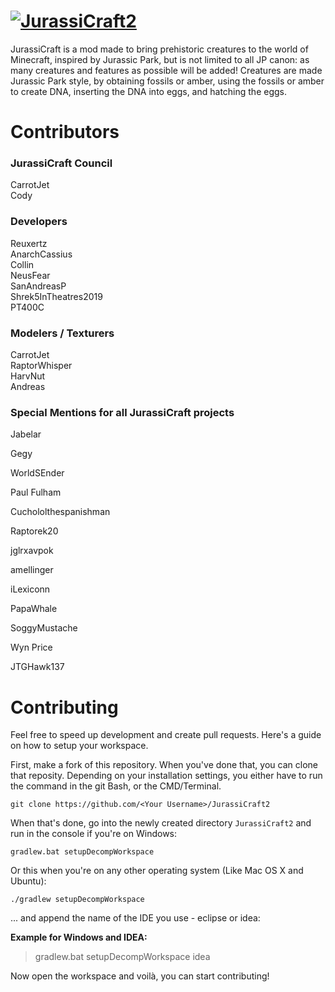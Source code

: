 # [![JurassiCraft2](http://i.imgur.com/3CXpCDv.png)](http://www.minecraftforum.net/forums/mapping-and-modding/minecraft-mods/2320045)
JurassiCraft is a mod made to bring prehistoric creatures to the world of Minecraft, inspired by Jurassic Park, but is not limited to all JP canon: as many creatures and features as possible will be added! Creatures are made Jurassic Park style, by obtaining fossils or amber, using the fossils or amber to create DNA, inserting the DNA into eggs, and hatching the eggs.

# Contributors

### JurassiCraft Council
CarrotJet   
Cody

### Developers
Reuxertz    
AnarchCassius   
Collin     
NeusFear     
SanAndreasP     
Shrek5InTheatres2019     
PT400C     

### Modelers / Texturers
CarrotJet   
RaptorWhisper   
HarvNut     
Andreas     

### Special Mentions for all JurassiCraft projects

Jabelar

Gegy

WorldSEnder

Paul Fulham

Cuchololthespanishman

Raptorek20

jglrxavpok 

amellinger

iLexiconn

PapaWhale

SoggyMustache 

Wyn Price

JTGHawk137

# Contributing
Feel free to speed up development and create pull requests. Here's a guide on how to setup your workspace.

First, make a fork of this repository. When you've done that, you can clone that reposity. Depending on your installation settings, you either have to run the command in the git Bash, or the CMD/Terminal.
```
git clone https://github.com/<Your Username>/JurassiCraft2
```

When that's done, go into the newly created directory `JurassiCraft2` and run in the console if you're on Windows:

```
gradlew.bat setupDecompWorkspace
```
Or this when you're on any other operating system (Like Mac OS X and Ubuntu):
```
./gradlew setupDecompWorkspace
```
... and append the name of the IDE you use - eclipse or idea:

__Example for Windows and IDEA:__
>gradlew.bat setupDecompWorkspace idea

Now open the workspace and voilà, you can start contributing!
